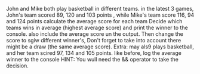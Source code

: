 John and Mike both play basketball in different teams. in the latest 3 games, John's team scored 89, 120 and 103 points , while Mike's team score 116, 94 and 124 points
calculate the average score for each team
Decide which teams wins in average (highest average score) and print the winner to the console. also include the average score un the output.
Then change the score to sgiw different winner's, Don't forget to take into account there might be a draw (the same average score).
Extra: may als9 plays basketball, and her team scired 97, 134 and 105 points. like before, log the average winner to the console
HINT: You wull need the  && operator to take the decision.
